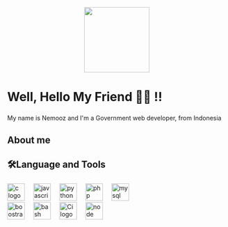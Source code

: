 <div align="center">
  <img height="150" src="[https://media.giphy.com/media/M9gbBd9nbDrOTu1Mqx/giphy.gif](https://www.google.com/url?sa=i&url=https%3A%2F%2Fwww.behance.net%2Fgallery%2F165684019%2FChill-Bros%2Fmodules%2F934397723&psig=AOvVaw2VqnUlejX-33OAHHQr0j3Z&ust=1752558110210000&source=images&cd=vfe&opi=89978449&ved=0CBMQjRxqFwoTCMDk9vXRu44DFQAAAAAdAAAAABAE)"  />
</div>

###

<h1 align="left">Well, Hello My Friend 🤙🏼 !!</h1>

###

<p align="left">My name is Nemooz and I'm a Government web developer, from Indonesia</p>

###

<h2 align="left">About me</h2>

###



###

<h2 align="left">🛠️Language and Tools</h2>

###

<div align="left">
  <img src="https://cdn.jsdelivr.net/gh/devicons/devicon@latest/icons/c/c-original.svg" height="40" alt="c logo"  />
  <img width="12" />
  <img src="https://cdn.jsdelivr.net/gh/devicons/devicon@latest/icons/javascript/javascript-original.svg" height="40" alt="javascript logo"  />
  <img width="12" />
  <img src="https://cdn.jsdelivr.net/gh/devicons/devicon@latest/icons/python/python-original.svg" height="40" alt="python logo"  />
  <img width="12" />
  <img src="https://cdn.jsdelivr.net/gh/devicons/devicon@latest/icons/php/php-original.svg" height="40" alt="php logo"  />
  <img width="12" />
  <img src="https://cdn.jsdelivr.net/gh/devicons/devicon@latest/icons/mysql/mysql-original-wordmark.svg" height="40" alt="mysql logo"  />
  <img width="12" /> <br>
  <img src="https://cdn.jsdelivr.net/gh/devicons/devicon@latest/icons/bootstrap/bootstrap-original.svg" height="40" alt="boostrap logo"  />
  <img width="12" />
  <img src="https://cdn.jsdelivr.net/gh/devicons/devicon@latest/icons/bash/bash-original.svg" height="40" alt="bash logo"  />
  <img width="12" />
  <img src="https://cdn.jsdelivr.net/gh/devicons/devicon@latest/icons/codeigniter/codeigniter-plain-wordmark.svg" height="40" alt="Ci logo"  />
  <img width="12" />
  <img src="https://cdn.jsdelivr.net/gh/devicons/devicon@latest/icons/nodejs/nodejs-original-wordmark.svg" height="40" alt="node logo"  />
  <img width="12" />
</div>

###
